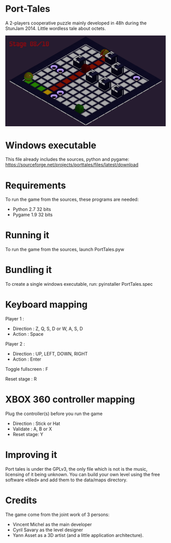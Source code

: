 Port-Tales
==========

A 2-players cooperative puzzle mainly developed in 48h during the StunJam 2014. 
Little wordless tale about octets.

![Alt text](/data/screenshot.png?raw=true "ScreenShot")

# Windows executable

This file already includes the sources, python and pygame:
https://sourceforge.net/projects/porttales/files/latest/download

# Requirements

To run the game from the sources, these programs are needed:

 - Python 2.7 32 bits
 - Pygame 1.9 32 bits

# Running it

To run the game from the sources, launch PortTales.pyw

# Bundling it

To create a single windows executable, run: pyinstaller PortTales.spec

# Keyboard mapping 

Player 1 : 	

- Direction : Z, Q, S, D or W, A, S, D
- Action :	Space

Player 2 : 	

- Direction : UP, LEFT, DOWN, RIGHT
- Action : 	Enter

Toggle fullscreen : F

Reset stage : 		R

# XBOX 360 controller mapping 

Plug the controller(s) before you run the game

- Direction : Stick or Hat
- Validate : 	A, B or X
- Reset stage: 	Y

# Improving it

Port tales is under the GPLv3, the only file which is not is the music, licensing of it being unknown.
You can build your own level using the free software «tiled» and add them to the data/maps directory.

# Credits

The game come from the joint work of 3 persons:

- Vincent Michel as the main developer
- Cyril Savary as the level designer
- Yann Asset as a 3D artist (and a little application architecture).
